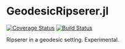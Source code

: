 # GeodesicRipserer.jl

[![Coverage Status](https://coveralls.io/repos/github/mtsch/GeodesicRipserer.jl/badge.svg?branch=master)](https://coveralls.io/github/mtsch/GeodesicRipserer.jl?branch=master)
[![Build Status](https://travis-ci.com/mtsch/GeodesicRipserer.jl.svg?branch=master)](https://travis-ci.com/mtsch/GeodesicRipserer.jl)

Ripserer in a geodesic setting. Experimental.
